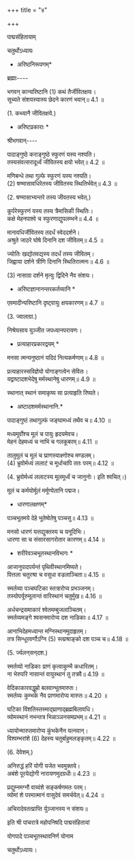 +++
title = "४"

+++

पाद्मसंहितायाम्

चतुर्थोऽध्यायः

* अरिष्ठनिरूपणम्*

ब्रह्माः----

भगवन् कान्यरिष्टानि (1) कथं तैर्जीवितक्षयः।  
सूच्यते संशयस्यास्य छेदने कारणं भवान्॥ 4.1 ॥

(1. कथ्यानै जीवितक्षये.)

* अरिष्टप्रकाराः *

श्रीभगवान्----

पादाङ्गुष्ठे कराङ्गुष्ठे स्फुरणं यस्य नश्यति।  
तस्यसंवत्सरादूर्ध्वं जीवितस्य क्षयो भवेत्॥ 4.2 ॥

मणिबन्धे तथा गुल्फे स्फुरणं यस्य नश्यति।  
(2) षण्मासावधिरेतस्य जीवितस्य स्थितिर्भवेत्॥ 4.3 ॥

(2. षण्मासाभ्यन्तरे तस्य जीवतस्य भवेत्.)

कूर्परेस्फुरणं यस्य तस्य त्रैमासिकी स्थितिः।  
कक्षे मेहनपाश्वे च स्फुरणाद्युपलम्भने॥ 4.4 ॥

मानावधिर्जीवितस्य तदर्धं स्वेददर्शने।  
अश्रुते जाठरे घोषे दिनानि दश जीवितम्॥ 4.5 ॥

ज्योतिः खद्योतवद्यस्य तदर्धं तस्य जीवितम्।  
जिह्वाया दर्शने त्रीणि दिनानि स्थितिरात्मनः॥ 4.6 ॥

(3) नासाग्रा दर्शने मृत्युः द्विदिने नैव संशयः।  
* अरिष्टज्ञानानन्तरकर्तव्यानि *

एवमादीन्यरिष्टानि दृष्ट्वायुः क्षयकारणम्॥ 4.7 ॥

(3. ज्वालाग्रा.)

निश्रेयसाय युञ्जीत जपध्यानपरायणः।  
* प्रत्याहारप्रकारद्वयम् *

मनसा त्मन्यनुष्ठानं यदिदं नित्यकर्मणाम्॥ 4.8 ॥

प्रत्याहारस्सविज्ञेयो योगाङ्गत्वेन सेवितः।  
यद्वाष्टादशभेदेषु मर्मस्थानेषु धारणम्॥ 4.9 ॥

स्थानात् स्थानं समाकृष्य सा प्रत्याहृति रिष्यते।  
* अष्टादशमर्मस्थानानि.*

पादाङ्गुष्ठं तथागुल्फं जङ्घामध्यं तथैव च॥ 4.10 ॥

मध्यमूर्वोश्च मूलं च पायुः हृदयमेवच।  
मेहनं देहमध्यं च नाभिं च गलकूबरम्॥ 4.11 ॥

तालुमूलं च मूलं च घ्राणस्याक्ष्णोश्च मण्‍डलम्।  
(4) भ्रुवोर्मध्यं ललाटं च मूर्धाचापि ततः परम्॥ 4.12 ॥

(4. भ्रुवोर्मध्यं ललाटस्य मूलमूर्ध्वं च जानुनोः। इति श्वचित्।)

मूलं च कर्मयोर्मूलं मर्मूण्येतानि पद्मज।  
* धारणालक्षणम्*

पञ्चभूतमये देहे भूतेष्वेतेषु पञ्चसु॥ 4.13 ॥

मनसो धारणं यत्तद्युक्तस्य च यनूदिभिः।  
धारणा सा च संसारसागरोतार कारणम्॥ 4.14 ॥

* शरीरेवञ्चभूतस्थानविभागः *

आजानुपादपर्यन्तं पृथिवीस्थानमिष्यते।  
पित्तला चतुरश्रा च वसुधा वज्रलाञ्चिता॥ 4.15 ॥

स्मर्तव्या पञ्चघटिका स्तत्रारोप्य प्रभञ्जनम्।  
तस्योपर्यूरुमूलान्तं वारिस्थानं चतुर्मुख॥ 4.16 ॥

अर्धचन्द्रसमाकारं श्वेतमम्बुजलाञ्चितम्।  
स्मर्तव्यमङ्गे श्वसनमारोप्य दश नाडिकाः॥ 4.17 ॥

आनाभिदेहमध्यान्त मग्निस्थानमुदाहृतम्।  
तत्र सिन्धूरवर्णोऽग्नि (5) स्त्य्रश्राङ्को दश पञ्च च॥ 4.18 ॥

(5. र्ज्यलन्‌सन्‌दश.)

स्मर्तव्यो नाडिकाः प्राणं कृत्वाकुम्भै कधारितम्।  
ना भेरुपरि नासान्तं वायुस्थानं तु तत्रवै॥ 4.19 ॥

वेदिकाकारवद्धूम्रो बलवान्भूतमारुतः।  
स्मर्तव्यः कुम्भके नैव प्राणमारोप्य मारुतः॥ 4.20 ॥

घटिका विंशतिस्तस्माद्घ्राणाद्ब्रह्मबिलावधि।  
व्योमस्थानं नभन्तत्र भिन्नाञ्ञनसमप्रभम्॥ 4.21 ॥

ध्यायोन्मारुतमारोप्य कुंभकेनैन यत्नवान्।  
विश्वम्भरांशे (6) देहस्य चतुर्बाहुमलङ्कृतम्॥ 4.22 ॥

(6. देवेशम्.)

अनिरुद्धं हरिं योगी यजेत भवमुक्तये।  
अबंशे पूरयेद्योगी नारायणमुदग्रधीः॥ 4.23 ॥

प्रद्युम्नमग्नौ वाय्वंशे सङ्कर्षणमतः परम्।  
व्योमां शे परमात्मानं वासुदेवं समर्चयेत्॥ 4.24 ॥

अचिरादेवतत्प्राप्ति र्युञ्जानस्य न संशयः॥

इति श्री पांचरात्रे महोपनिषदि पाद्मसंहितायां

योगपादे पञ्चभूतस्थावनिर्ण योनाम

चतुर्थोऽध्यायः।

